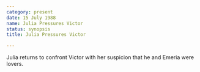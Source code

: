 ```yaml
---
category: present
date: 15 July 1988
name: Julia Pressures Victor
status: synopsis
title: Julia Pressures Victor

---
```

Julia returns to confront Victor with her suspicion that he and Emeria were lovers.
